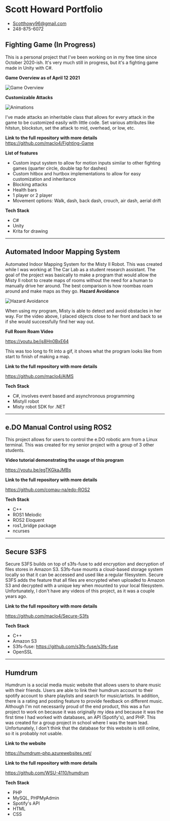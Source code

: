 # Scott Howard Portfolio

- Scotthowy96@gmail.com
- 248-875-6072

## Fighting Game (In Progress)

This is a personal project that I've been working on in my free time since October 2020-ish. It's very much still in progress, but it's a fighting game made in Unity with C#. 

**Game Overview as of April 12 2021**

![Game Overview](https://media.giphy.com/media/zHUZ4cEaSsRiEC4eyY/giphy.gif)

**Customizable Attacks**

![Animations](https://media.giphy.com/media/XRlhIb6RHaASuKBUMV/giphy.gif)

I've made attacks an inheritable class that allows for every attack in the game to be customized easily with little code. Set various attributes like hitstun, blockstun, set the attack to mid, overhead, or low, etc.

**Link to the full repository with more details**
https://github.com/maclo4/Fighting-Game

**List of features**
- Custom input system to allow for motion inputs similar to other fighting games (quarter circle, double tap for dashes)
- Custom hitbox and hurtbox implementations to allow for easy customization and inheritance
- Blocking attacks
- Health bars
- 1 player or 2 player
- Movement options: Walk, dash, back dash, crouch, air dash, aerial drift



**Tech Stack**
- C#
- Unity
- Krita for drawing

---

## Automated Indoor Mapping System

Automated Indoor Mapping System for the Misty II Robot. This was created while I was working at The Car Lab as a student research assistant. The goal of the project was basically to make a program that would allow the Misty II robot to create maps of rooms without the need for a human to manually drive her around. The best comparison is how roombas roam around and make maps as they go.
**Hazard Avoidance**

![Hazard Avoidance](https://media.giphy.com/media/DzWGP3dPzqHUSxHiQP/giphy.gif)

When using my program, Misty is able to detect and avoid obstacles in her way. For the video above, I placed objects close to her front and back to se if she would successfully find her way out.

**Full Room Roam Video**

https://youtu.be/js8Hn0BxE64

This was too long to fit into a gif, it shows what the program looks like from start to finish of making a map.

**Link to the full repository with more details**

https://github.com/maclo4/AIMS

**Tech Stack**
- C#, involves event based and asynchronous programming
- MistyII robot
- Misty robot SDK for .NET

---

## e.DO Manual Control using ROS2

This project allows for users to control the e.DO robotic arm from a Linux terminal. This was created for my senior project with a group of 3 other students. 

**Video tutorial demonstrating the usage of this program**

https://youtu.be/egTKGkaJMBs

**Link to the full repository with more details**

https://github.com/comau-na/edo-ROS2

**Tech Stack**
- C++
- ROS1 Melodic
- ROS2 Eloquent
- ros1_bridge package
- ncurses

---

## Secure S3FS


Secure S3FS builds on top of s3fs-fuse to add encryption and decryption of files stores in Amazon S3. S3fs-fuse mounts a cloud-based storage system locally so that it can be accessed and used like a regular filesystem. Secure S3FS adds the feature that all files are encrypted when uploaded to Amazon S3 and decrypted with a unique key when mounted to your local filesystem. Unfortunately, I don't have any videos of this project, as it was a couple years ago.


**Link to the full repository with more details**

https://github.com/maclo4/Secure-S3fs

**Tech Stack**
- C++
- Amazon S3
- S3fs-fuse: https://github.com/s3fs-fuse/s3fs-fuse
- OpenSSL

---

## Humdrum

Humdrum is a social media music website that allows users to share music with their friends. Users are able to link their humdrum account to their spotify account to share playlists and search for music/artists. In addition, there is a rating and posting feature to provide feedback on different music. Although I'm not necessarily proud of the end product, this was a fun project to work on because it was originally my idea and because it was the first time I had worked with databases, an API (Spotify's), and PHP. This was created for a group project in school where I was the team lead. Unfortunately, I don't think that the database for this website is still online, so it is probably not usable. 

**Link to the website**

https://humdrum-php.azurewebsites.net/

**Link to the full repository with more details**

https://github.com/WSU-4110/humdrum

**Tech Stack**
- PHP
- MySQL, PHPMyAdmin
- Spotify's API
- HTML
- CSS
